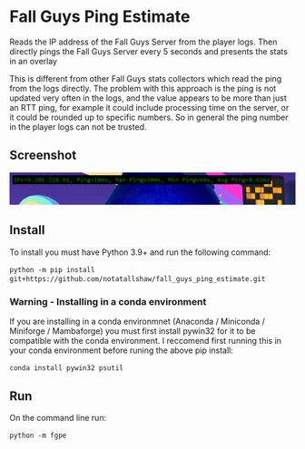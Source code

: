 # Fall Guys Ping Estimate

Reads the IP address of the Fall Guys Server from the player logs. Then directly pings the Fall Guys Server every 5 seconds and presents the stats in an overlay

This is different from other Fall Guys stats collectors which read the ping from the logs directly. The problem with this approach is the ping is not updated very often in the logs, and the value appears to be more than just an RTT ping, for example it could include processing time on the server, or it could be rounded up to specific numbers. So in general the ping number in the player logs can not be trusted.

## Screenshot

![Fall Guys Ping Estimate](fall_guys_ping_estimator.png "Fall Guys Ping Estimate")

## Install

To install you must have Python 3.9+ and run the following command:

```
python -m pip install git+https://github.com/notatallshaw/fall_guys_ping_estimate.git
```

### Warning - Installing in a conda environment

If you are installing in a conda environmnet (Anaconda / Miniconda / Miniforge / Mambaforge) you must first install pywin32 for it to be compatible with the conda environment. I reccomend first running this in your conda environment before runing the above pip install:

```
conda install pywin32 psutil
```

## Run

On the command line run:

```
python -m fgpe
```
